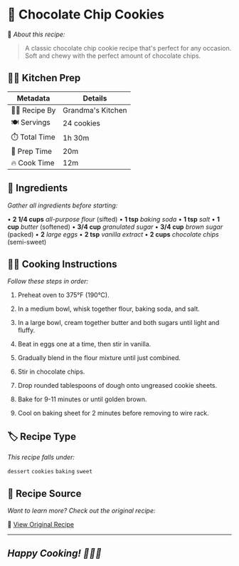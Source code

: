 # 🍳 Chocolate Chip Cookies

💭 *About this recipe:*
> A classic chocolate chip cookie recipe that's perfect for any occasion. Soft and chewy with the perfect amount of chocolate chips.

## 👩‍🍳 Kitchen Prep

| Metadata | Details |
| -------- | ------- |
| 👨‍🍳 Recipe By | Grandma's Kitchen |
| 🍽️ Servings | 24 cookies |
| ⏱️ Total Time | 1h 30m |
| 🔪 Prep Time | 20m |
| 🔥 Cook Time | 12m |

## 🥘 Ingredients

*Gather all ingredients before starting:*

• **2 1/4 cups** *all-purpose flour* (sifted)
• **1 tsp** *baking soda* 
• **1 tsp** *salt*
• **1 cup** *butter* (softened)
• **3/4 cup** *granulated sugar*
• **3/4 cup** *brown sugar* (packed)
• **2** *large eggs*
• **2 tsp** *vanilla extract*
• **2 cups** *chocolate chips* (semi-sweet)

## 👩‍🍳 Cooking Instructions

*Follow these steps in order:*

1. Preheat oven to 375°F (190°C).

2. In a medium bowl, whisk together flour, baking soda, and salt.

3. In a large bowl, cream together butter and both sugars until light and fluffy.

4. Beat in eggs one at a time, then stir in vanilla.

5. Gradually blend in the flour mixture until just combined.

6. Stir in chocolate chips.

7. Drop rounded tablespoons of dough onto ungreased cookie sheets.

8. Bake for 9-11 minutes or until golden brown.

9. Cool on baking sheet for 2 minutes before removing to wire rack.

## 🏷️ Recipe Type

*This recipe falls under:*

`dessert` `cookies` `baking` `sweet`

## 📖 Recipe Source

*Want to learn more? Check out the original recipe:*

🔗 [View Original Recipe](https://example.com/chocolate-chip-cookies)

-----------------------------------
*Happy Cooking! 👩‍🍳✨*
-----------------------------------
